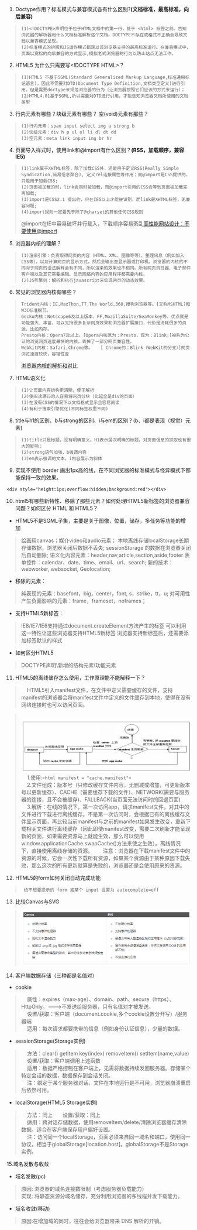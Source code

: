 1. Doctype作用？标准模式与兼容模式各有什么区别?**(文档标准，最高标准，向后兼容)**
>     (1)<!DOCTYPE>声明位于位于HTML文档中的第一行，处于 <html> 标签之前。告知浏览器的解析器用什么文档标准解析这个文档。DOCTYPE不存在或格式不正确会导致文档以兼容模式呈现。
>     (2)标准模式的排版和JS运作模式都是以该浏览器支持的最高标准运行。在兼容模式中，页面以宽松的向后兼容的方式显示,模拟老式浏览器的行为以防止站点无法工作。

2. HTML5 为什么只需要写\<!DOCTYPE HTML\>？
>     (1)HTML5 不基于SGML(Standard Generalized Markup Language,标准通用标记语言)，因此不需要对DTD(Document Type Definition,文档类型定义)进行引用，但是需要doctype来规范浏览器的行为（让浏览器按照它们应该的方式来运行）；
>     (2)HTML4.01基于SGML,所以需要对DTD进行引用，才能告知浏览器文档所使用的文档类型

3. 行内元素有哪些？块级元素有哪些？ 空(void)元素有那些？
>     (1)行内元素：span input select img a strong b 
>     (2)快级元素：div h p ul ol li dl dt dd
>     (3)空元素：meta link input img br hr

4. 页面导入样式时，使用link和@import有什么区别？**(RSS，加载顺序，兼容IE5)**
>     (1)link属于XHTML标签，除了加载CSS外，还能用于定义RSS(Really Simple Syndication,简易信息聚合), 定义rel连接属性等作用；而@import是CSS提供的，只能用于加载CSS;
>     (2)页面被加载的时，link会同时被加载，而@import引用的CSS会等到页面被加载完再加载;
>     (3)import是CSS2.1 提出的，只在IE5以上才能被识别，而link是XHTML标签，无兼容问题;
>     (4)import规则一定要先于除了@charset的其他任何CSS规则
> @import在IE中容易破坏并行载入，下载顺序容易紊乱[高性能网站设计：不要使用@import](https://www.qianduan.net/high-performance-web-site-do-not-use-import/)

5. 浏览器内核的理解？
>     (1)渲染引擎：负责取得网页的内容（HTML、XML、图像等等）、整理讯息（例如加入CSS等），以及计算网页的显示方式，然后会输出至显示器或打印机。浏览器的内核的不同对于网页的语法解释会有不同，所以渲染的效果也不相同。所有网页浏览器、电子邮件客户端以及其它需要编辑、显示网络内容的应用程序都需要内核。
>     (2)JS引擎则：解析和执行javascript来实现网页的动态效果。

6. 常见的浏览器内核有哪些？
>     Trident内核：IE,MaxThon,TT,The World,360,搜狗浏览器等。[又称MSHTML]和W3C标准脱节。
>     Gecko内核：Netscape6及以上版本，FF,MozillaSuite/SeaMonkey等。优点就是功能强大、丰富，可以支持很多复杂网页效果和浏览器扩展接口，代价是消耗很多的资源，比如内存。
>     Presto内核：Opera7及以上。[Opera内核原为：Presto，现为：Blink;]被称为公认的浏览网页速度最快的内核，丢掉了一部分网页兼容性。
>     Webkit内核：Safari,Chrome等。   [ Chrome的：Blink（WebKit的分支）]网页浏览速度较快，容错性差
> [浏览器内核的解析和对比](http://www.cnblogs.com/fullhouse/archive/2011/12/19/2293455.html)

7. HTML语义化
>     (1)让页面内容结构更清晰，便于解析
>     (2)使阅读源码的人容易将网页分块（比起全是div的页面）
>     (3)在没有CSS的情况下以文档格式显示且容易阅读
>     (4)有利于搜索引擎优化(不同标签权重不同)

8. title与h1的区别、b与strong的区别、i与em的区别？(b、i都是表现（视觉）元素)
>     (1)title只是标题，没有明确意义。H1表示层次明确的标题，对页面信息的抓取也有很大的影响；
>     (2)strong语气加强，b强调内容
>     (3)em表示强调的文本，i内容展示为斜体


9. 实现不使用 border 画出1px高的线，在不同浏览器的标准模式与怪异模式下都能保持一致的效果。
```
<div style="height:1px;overflow:hidden;background:red"></div>
```

10. html5有哪些新特性、移除了那些元素？如何处理HTML5新标签的浏览器兼容问题？如何区分 HTML 和 HTML5？
* HTML5不是SGML子集，主要是关于图像，位置，储存，多任务等功能的增加
> 绘画用canvas；媒介video和audio元素；
> 本地离线存储localStorage长期存储数据，浏览器关闭后数据不丢失;
> sessionStorage 的数据在浏览器关闭后自动删除;
> 语义化内容元素：header,nav,article,section,aside,footer
> 表单控件：calendar、date、time、email、url、search;
> 新的技术：webworker, websocket, Geolocation;

* 移除的元素：
> 纯表现的元素：basefont，big，center，font, s，strike，tt，u;
> 对可用性产生负面影响的元素：frame，frameset，noframes；

* 支持HTML5新标签：
> IE8/IE7/IE6支持通过document.createElement方法产生的标签
> 可以利用这一特性让这些浏览器支持HTML5新标签
> 浏览器支持新标签后，还需要添加标签默认的样式

* 如何区分HTML5
> DOCTYPE声明\新增的结构元素\功能元素

11. HTML5的离线储存怎么使用，工作原理能不能解释一下？
>     HTML5引入manifest文件，在文件中定义需要缓存的文件，支持manifest的浏览器会将manifest文件中定义的文件缓存到本地，使得在没有网络连接时也可以访问页面。

>     ![访问流程图](https://raw.githubusercontent.com/0ragdoll0/Front-end-Q-A/master/pic/manifest.jpg)   
>     1.使用:```<html manifest = "cache.manifest">```    
>     2.文件组成：版本号（只修改缓存文件内容，无删减或增加，可更新版本号以更新缓存）、CACHE（需要缓存下载的文件）、NETWORK(需要与服务器的连接，且不会被缓存)、FALLBACK(当页面无法访问时的回退页面)   
>     3.解析：在线的情况下，第一次访问app，请求manifest文件，对其中的文件进行下载进行离线缓存。不是第一次访问时，会根据已有的离线缓存文件显示页面，再比较当前manifest与之前的manifest如果发生改变，重新下载相关文件进行离线缓存（因此即使manifest改变，需要二次刷新才能呈现新的页面，如果需要资源马上就能生效，那么可以使用window.applicationCache.swapCache()方法来使之生效）。离线情况下，直接使用离线存储的资源。   
>     注意：浏览器在下载manifest文件中的资源的时候，它会一次性下载所有资源，如果某个资源由于某种原因下载失败，那么这次的所有更新就算是失败的，浏览器还是会使用原来的资源。
  
12. HTML5的form如何关闭自动完成功能
>      给不想要提示的 form 或某个 input 设置为 autocomplete=off

13. 比较Canvas与SVG
> ![](https://raw.githubusercontent.com/0ragdoll0/Front-end-Q-A/master/pic/Canvas%26SVG.PNG)

14. 客户端数据存储（三种都是名值对）
* cookie
>     属性：expires（max-age）、domain、path、secure（https）、HttpOnly。--->不发送给服务器，只有名值对才被发送。     
>     设置/获取：客户端（document.cookie,多个cookie设置分开写）/服务器端     
>     适用：每次请求都要携带的信息（例如身份认证信息），少量的数据。

* sessionStorage(Storage实例)
>     方法：clear() getItem key(index) removeItem() setItem(name,value)    
>     设置/获取：客户端调用上述函数     
>     适用：数据严格控制在客户端上，无需将数据持续发回服务器。存储某个特定会话的数据，数据保存到会话关闭。    
>     注：绑定于某个服务器对话，文件在本地运行是不可用，浏览器崩溃重启后依然可用。

* localStorage(HTML5 Storage实例)
>     方法：同上      
>     设置/获取：同上    
>     适用：跨对话存储数据，使用removeItem/delete/清除浏览器缓存清除数据。适合在客户端保存用户偏好设置。       
>     注：访问同一个localStorage，页面必须来自同一域名和端口，使用同一协议，相当于globalStorage[location.host]。globalStorage不是Storage实例。

15.域名发散与收敛
* 域名发散(pc)
> 原因: 浏览器的域名连接数限制（考虑服务器负载能力）      
> 实现: 将静态资源分域名储存，充分利用浏览器的多线程并发下载能力。     

* 域名收敛(移动)
> 原因:在增加域的同时，往往会给浏览器带来 DNS 解析的开销。

